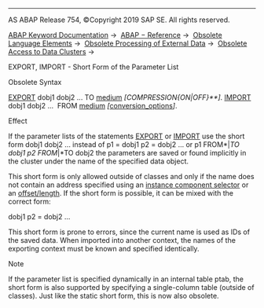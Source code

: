   

* * *

AS ABAP Release 754, ©Copyright 2019 SAP SE. All rights reserved.

[ABAP Keyword Documentation](javascript:call_link\('abenabap.htm'\)) →  [ABAP − Reference](javascript:call_link\('abenabap_reference.htm'\)) →  [Obsolete Language Elements](javascript:call_link\('abenabap_obsolete.htm'\)) →  [Obsolete Processing of External Data](javascript:call_link\('abendata_storage_obsolete.htm'\)) →  [Obsolete Access to Data Clusters](javascript:call_link\('abendata_cluster_obsolete.htm'\)) → 

EXPORT, IMPORT - Short Form of the Parameter List

Obsolete Syntax

[EXPORT](javascript:call_link\('abapexport_data_cluster.htm'\)) dobj1 dobj2 ... TO [medium](javascript:call_link\('abapexport_data_cluster_medium.htm'\)) *\[*COMPRESSION*{*ON*|*OFF*}**\]*.
[IMPORT](javascript:call_link\('abapimport_data_cluster.htm'\)) dobj1 dobj2 ...  FROM [medium](javascript:call_link\('abapimport_medium.htm'\)) *\[*[conversion\_options](javascript:call_link\('abapimport_conversion.htm'\))*\]*.

Effect

If the parameter lists of the statements [EXPORT](javascript:call_link\('abapexport_data_cluster.htm'\)) or [IMPORT](javascript:call_link\('abapimport_data_cluster.htm'\)) use the short form
dobj1 dobj2 ...
instead of
p1 = dobj1 p2 = dobj2 ...
or
p1 FROM*|*TO dobj1 p2 FROM*|*TO dobj2
the parameters are saved or found implicitly in the cluster under the name of the specified data object.

This short form is only allowed outside of classes and only if the name does not contain an address specified using an [instance component selector](javascript:call_link\('abeninstance_comp_selector_glosry.htm'\) "Glossary Entry") or an [offset/length](javascript:call_link\('abenoffset_length_specific_glosry.htm'\) "Glossary Entry"). If the short form is possible, it can be mixed with the correct form:

dobj1 p2 = dobj2 ...

This short form is prone to errors, since the current name is used as IDs of the saved data. When imported into another context, the names of the exporting context must be known and specified identically.

Note

If the parameter list is specified dynamically in an internal table ptab, the short form is also supported by specifying a single-column table (outside of classes). Just like the static short form, this is now also obsolete.
